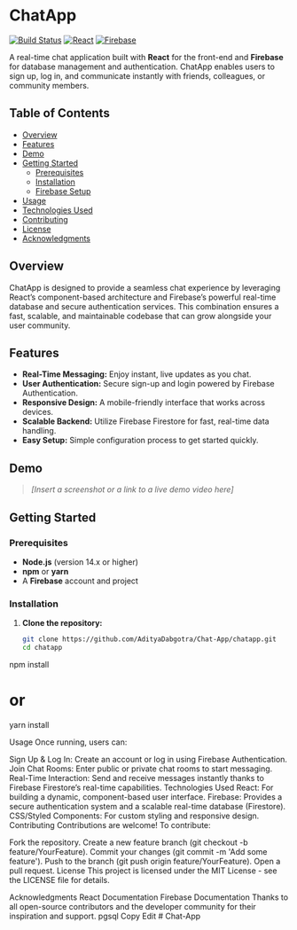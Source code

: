 # ChatApp

[![Build Status](https://img.shields.io/badge/build-passing-brightgreen)](https://github.com/yourusername/chatapp/actions)
[![React](https://img.shields.io/badge/React-18.0.0-blue)](https://reactjs.org/)
[![Firebase](https://img.shields.io/badge/firebase-v9-orange)](https://firebase.google.com/)

A real-time chat application built with **React** for the front-end and **Firebase** for database management and authentication. ChatApp enables users to sign up, log in, and communicate instantly with friends, colleagues, or community members.

## Table of Contents
- [Overview](#overview)
- [Features](#features)
- [Demo](#demo)
- [Getting Started](#getting-started)
  - [Prerequisites](#prerequisites)
  - [Installation](#installation)
  - [Firebase Setup](#firebase-setup)
- [Usage](#usage)
- [Technologies Used](#technologies-used)
- [Contributing](#contributing)
- [License](#license)
- [Acknowledgments](#acknowledgments)

## Overview
ChatApp is designed to provide a seamless chat experience by leveraging React’s component-based architecture and Firebase’s powerful real-time database and secure authentication services. This combination ensures a fast, scalable, and maintainable codebase that can grow alongside your user community.

## Features
- **Real-Time Messaging:** Enjoy instant, live updates as you chat.
- **User Authentication:** Secure sign-up and login powered by Firebase Authentication.
- **Responsive Design:** A mobile-friendly interface that works across devices.
- **Scalable Backend:** Utilize Firebase Firestore for fast, real-time data handling.
- **Easy Setup:** Simple configuration process to get started quickly.

## Demo
> _[Insert a screenshot or a link to a live demo video here]_  

## Getting Started

### Prerequisites
- **Node.js** (version 14.x or higher)
- **npm** or **yarn**
- A **Firebase** account and project

### Installation

1. **Clone the repository:**
   ```bash
   git clone https://github.com/AdityaDabgotra/Chat-App/chatapp.git
   cd chatapp
npm install
# or
yarn install


Usage
Once running, users can:

Sign Up & Log In: Create an account or log in using Firebase Authentication.
Join Chat Rooms: Enter public or private chat rooms to start messaging.
Real-Time Interaction: Send and receive messages instantly thanks to Firebase Firestore’s real-time capabilities.
Technologies Used
React: For building a dynamic, component-based user interface.
Firebase: Provides a secure authentication system and a scalable real-time database (Firestore).
CSS/Styled Components: For custom styling and responsive design.
Contributing
Contributions are welcome! To contribute:

Fork the repository.
Create a new feature branch (git checkout -b feature/YourFeature).
Commit your changes (git commit -m 'Add some feature').
Push to the branch (git push origin feature/YourFeature).
Open a pull request.
License
This project is licensed under the MIT License - see the LICENSE file for details.

Acknowledgments
React Documentation
Firebase Documentation
Thanks to all open-source contributors and the developer community for their inspiration and support.
pgsql
Copy
Edit
#   C h a t - A p p 
 
 
